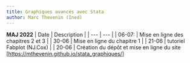 ```yaml
---
title: Graphiques avancés avec Stata
author: Marc Thevenin (Ined)
---
```



**MAJ 2022**
| Date | Description |
| --- | --- |
| 06-07: | Mise en ligne des chapitres 2 et 3  |
| 30-06 | Mise en ligne du chapitre 1 |
| 21-06 | tutoriel Fabplot (NJ.Cox) |
| 20-06 | Création du dépôt et mise en ligne du site [https://mthevenin.github.io/stata_graphiques/]


